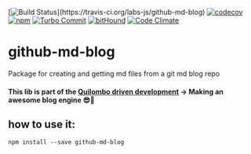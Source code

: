 [![Build Status](https://travis-ci.org/labs-js/github-md-blog.svg?)](https://travis-ci.org/labs-js/github-md-blog)
[![codecov](https://codecov.io/gh/labs-js/github-md-blog/branch/develop/graph/badge.svg)](https://codecov.io/gh/labs-js/github-md-blog)
[![npm](https://img.shields.io/npm/v/github-md-blog.svg?style=flat)](https://www.npmjs.com/package/github-md-blog)
[![Turbo Commit](https://img.shields.io/badge/Turbo_Commit-on-3DD1F2.svg)](https://github.com/labs-js/turbo-git/blob/master/CONVENTION.md)
[![bitHound](https://www.bithound.io/github/labs-js/github-md-blog/badges/score.svg)](https://www.bithound.io/github/labs-js/github-md-blog)
[![Code Climate](https://codeclimate.com/github/labs-js/github-md-blog/badges/gpa.svg)](https://codeclimate.com/github/labs-js/github-md-blog)

# github-md-blog

Package for creating and getting md files from a git md blog repo

#### This lib is part of the [Quilombo driven development](https://github.com/labs-js/quilombodrivdev) -> Making an awesome blog engine 😎🙌

## how to use it:

```
npm install --save github-md-blog
```
